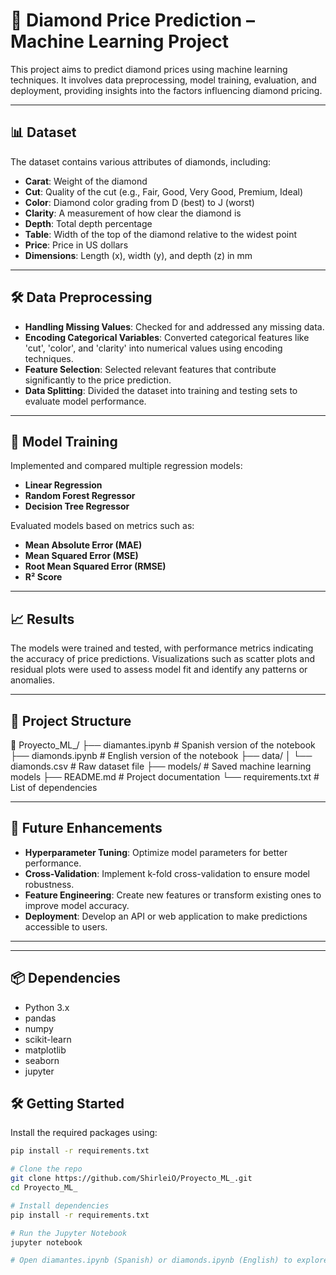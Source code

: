 # 💎 Diamond Price Prediction – Machine Learning Project

This project aims to predict diamond prices using machine learning techniques. It involves data preprocessing, model training, evaluation, and deployment, providing insights into the factors influencing diamond pricing.

---

## 📊 Dataset

The dataset contains various attributes of diamonds, including:

- **Carat**: Weight of the diamond
- **Cut**: Quality of the cut (e.g., Fair, Good, Very Good, Premium, Ideal)
- **Color**: Diamond color grading from D (best) to J (worst)
- **Clarity**: A measurement of how clear the diamond is
- **Depth**: Total depth percentage
- **Table**: Width of the top of the diamond relative to the widest point
- **Price**: Price in US dollars
- **Dimensions**: Length (x), width (y), and depth (z) in mm

---

## 🛠️ Data Preprocessing

- **Handling Missing Values**: Checked for and addressed any missing data.
- **Encoding Categorical Variables**: Converted categorical features like 'cut', 'color', and 'clarity' into numerical values using encoding techniques.
- **Feature Selection**: Selected relevant features that contribute significantly to the price prediction.
- **Data Splitting**: Divided the dataset into training and testing sets to evaluate model performance.

---

## 🤖 Model Training

Implemented and compared multiple regression models:

- **Linear Regression**
- **Random Forest Regressor**
- **Decision Tree Regressor**

Evaluated models based on metrics such as:

- **Mean Absolute Error (MAE)**
- **Mean Squared Error (MSE)**
- **Root Mean Squared Error (RMSE)**
- **R² Score**

---

## 📈 Results

The models were trained and tested, with performance metrics indicating the accuracy of price predictions. Visualizations such as scatter plots and residual plots were used to assess model fit and identify any patterns or anomalies.

---

## 📁 Project Structure

📁 Proyecto_ML_/ ├── diamantes.ipynb # Spanish version of the notebook ├── diamonds.ipynb # English version of the notebook ├── data/ │ └── diamonds.csv # Raw dataset file ├── models/ # Saved machine learning models ├── README.md # Project documentation └── requirements.txt # List of dependencies


---

## 🔮 Future Enhancements

- **Hyperparameter Tuning**: Optimize model parameters for better performance.
- **Cross-Validation**: Implement k-fold cross-validation to ensure model robustness.
- **Feature Engineering**: Create new features or transform existing ones to improve model accuracy.
- **Deployment**: Develop an API or web application to make predictions accessible to users.

---
---

## 📦 Dependencies

- Python 3.x
- pandas
- numpy
- scikit-learn
- matplotlib
- seaborn
- jupyter

## 🛠️ Getting Started

Install the required packages using:

```bash
pip install -r requirements.txt

# Clone the repo
git clone https://github.com/ShirleiO/Proyecto_ML_.git
cd Proyecto_ML_

# Install dependencies
pip install -r requirements.txt

# Run the Jupyter Notebook
jupyter notebook

# Open diamantes.ipynb (Spanish) or diamonds.ipynb (English) to explore the full analysis and model training process.
